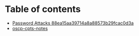 # Table of contents

* [Password Attacks 88ea15aa39714a8a88573b29fcac0d3a](README.md)
* [oscp-cpts-notes](<README (1).md>)
